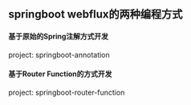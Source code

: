 ## springboot webflux的两种编程方式

#### 基于原始的Spring注解方式开发
project: springboot-annotation

#### 基于Router Function的方式开发
project: springboot-router-function